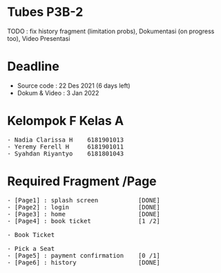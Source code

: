 # Tubes P3B-2 
TODO : fix history fragment (limitation probs), Dokumentasi (on progress too), Video Presentasi

# Deadline
- Source code : 22 Des 2021 (6 days left) 
- Dokum & Video : 3 Jan 2022

# Kelompok F Kelas A 
<pre>
- Nadia Clarissa H    6181901013
- Yeremy Ferell H     6181901011
- Syahdan Riyantyo    6181801043
</pre>

# Required Fragment /Page
<pre>
- [Page1] : splash screen           [DONE]
- [Page2] : login                   [DONE]
- [Page3] : home                    [DONE]
- [Page4] : book ticket             [1 /2]
<br>- Book Ticket
<br>- Pick a Seat   
- [Page5] : payment confirmation    [0 /1]
- [Page6] : history                 [DONE]
</pre>
# 


